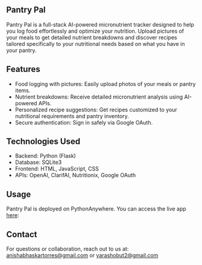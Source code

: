 ## Pantry Pal

Pantry Pal is a full-stack AI-powered micronutrient tracker designed to help you log food effortlessly and optimize your nutrition. Upload pictures of your meals to get detailed nutrient breakdowns and discover recipes tailored specifically to your nutritional needs based on what you have in your pantry.

## Features
- Food logging with pictures: Easily upload photos of your meals or pantry items.
- Nutrient breakdowns: Receive detailed micronutrient analysis using AI-powered APIs.
- Personalized recipe suggestions: Get recipes customized to your nutritional requirements and pantry inventory.
- Secure authentication: Sign in safely via Google OAuth.

## Technologies Used
- Backend: Python (Flask)
- Database: SQLite3
- Frontend: HTML, JavaScript, CSS
- APIs: OpenAI, ClarifAI, Nutritionix, Google OAuth

## Usage

Pantry Pal is deployed on PythonAnywhere. You can access the live app [here](https://pantrypal.pythonanywhere.com):

## Contact
For questions or collaboration, reach out to us at: [anishabhaskartorres@gmail.com](mailto:anishabhaskartorres@gmail.com) or [yarashobut2@gmail.com](mailto:yarashobut2@gmail.com) 
